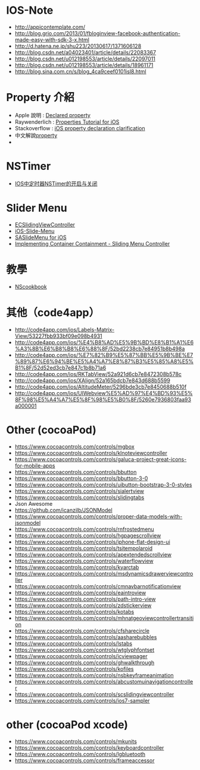 IOS-Note
========

 * http://appicontemplate.com/
 * http://blog.grio.com/2013/01/fbloginview-facebook-authentication-made-easy-with-sdk-3-x.html
 * http://d.hatena.ne.jp/shu223/20130617/1371606128
 * http://blog.csdn.net/a04023401/article/details/22083367
 * http://blog.csdn.net/u012198553/article/details/22097011
 * http://blog.csdn.net/u012198553/article/details/18961171
 * http://blog.sina.com.cn/s/blog_4ca9ceef0101isl8.html

# Property 介紹
 * Apple 說明 : [Declared property](https://developer.apple.com/library/ios/Documentation/General/Conceptual/DevPedia-CocoaCore/DeclaredProperty.html)
 * Raywenderlich : [Properties Tutorial for iOS](http://www.raywenderlich.com/2712/properties-tutorial-for-ios)
 * Stackoverflow : [iOS property declaration clarification](http://stackoverflow.com/questions/9162926/ios-property-declaration-clarification)
 * 中文解說[property](http://shenfive.pixnet.net/blog/post/48054812-%EF%BC%A0property-)
 *

# NSTimer
 * [IOS中定时器NSTimer的开启与关闭](http://blog.csdn.net/enuola/article/details/8099461)
  
# Slider Menu
 * [ECSlidingViewController](https://github.com/ECSlidingViewController/ECSlidingViewController)
 * [iOS-Slide-Menu](https://github.com/aryaxt/iOS-Slide-Menu)
 * [SASlideMenu for iOS](https://www.cocoacontrols.com/controls/saslidemenu)
 * [Implementing Container Containment - Sliding Menu Controller](http://code.tutsplus.com/tutorials/implementing-container-containment-sliding-menu-controller--mobile-14562)

# 教學
 * [NScookbook](http://nscookbook.com/recipes/)


# 其他（code4app）
 * http://code4app.com/ios/Labels-Matrix-View/53227fbb933bf09e098b4931
 * http://code4app.com/ios/%E4%B8%AD%E5%9B%BD%E8%B1%A1%E6%A3%8B%E6%B8%B8%E6%88%8F/52bd2238cb7e84951b8b498a
 * http://code4app.com/ios/%E7%82%B9%E5%87%BB%E5%9B%BE%E7%89%87%E6%94%BE%E5%A4%A7%E8%87%B3%E5%85%A8%E5%B1%8F/52d52ed3cb7e847c1b8b71a6
 * http://code4app.com/ios/RKTabView/52a921d6cb7e8472308b578c
 * http://code4app.com/ios/XAlign/52a165bdcb7e843d688b5599
 * http://code4app.com/ios/AltitudeMeter/5296bde3cb7e8450688b510f
 * http://code4app.com/ios/UIWebview%E5%AD%97%E4%BD%93%E5%8F%98%E5%A4%A7%E5%8F%98%E5%B0%8F/5260e7936803faa93a000001

# Other (cocoaPod)
 * https://www.cocoacontrols.com/controls/mgbox
 * https://www.cocoacontrols.com/controls/klnoteviewcontroller
 * https://www.cocoacontrols.com/controls/galuca-project-great-icons-for-mobile-apps
 * https://www.cocoacontrols.com/controls/bbutton
 * https://www.cocoacontrols.com/controls/bbutton-3-0
 * https://www.cocoacontrols.com/controls/uibutton-bootstrap-3-0-styles
 * https://www.cocoacontrols.com/controls/sialertview
 * https://www.cocoacontrols.com/controls/slidingtabs
 * Json Awesome
 * https://github.com/icanzilb/JSONModel
 * https://www.cocoacontrols.com/controls/proper-data-models-with-jsonmodel
 * https://www.cocoacontrols.com/controls/rnfrostedmenu
 * https://www.cocoacontrols.com/controls/hgpagescrollview
 * https://www.cocoacontrols.com/controls/iphone-flat-design-ui
 * https://www.cocoacontrols.com/controls/tsitempolaroid
 * https://www.cocoacontrols.com/controls/apextendedscrollview
 * https://www.cocoacontrols.com/controls/waterflowview
 * https://www.cocoacontrols.com/controls/kyarctab
 * https://www.cocoacontrols.com/controls/msdynamicsdrawerviewcontroller
 * https://www.cocoacontrols.com/controls/cmnavbarnotificationview
 * https://www.cocoacontrols.com/controls/eaintroview
 * https://www.cocoacontrols.com/controls/path-intro-view
 * https://www.cocoacontrols.com/controls/zdstickerview
 * https://www.cocoacontrols.com/controls/kotabs
 * https://www.cocoacontrols.com/controls/mhnatgeoviewcontrollertransition
 * https://www.cocoacontrols.com/controls/cfsharecircle
 * https://www.cocoacontrols.com/controls/aasharebubbles
 * https://www.cocoacontrols.com/controls/lstabs
 * https://www.cocoacontrols.com/controls/wtglyphfontset
 * https://www.cocoacontrols.com/controls/icviewpager
 * https://www.cocoacontrols.com/controls/ghwalkthrough
 * https://www.cocoacontrols.com/controls/kofiles
 * https://www.cocoacontrols.com/controls/nsbkeyframeanimation
 * https://www.cocoacontrols.com/controls/abcustomuinavigationcontroller
 * https://www.cocoacontrols.com/controls/scslidingviewcontroller
 * https://www.cocoacontrols.com/controls/ios7-sampler
 
# other (cocoaPod xcode)
 * https://www.cocoacontrols.com/controls/mkunits
 * https://www.cocoacontrols.com/controls/keyboardcontroller
 * https://www.cocoacontrols.com/controls/lgbluetooth
 * https://www.cocoacontrols.com/controls/frameaccessor
